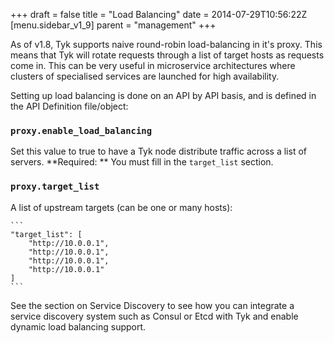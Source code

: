 +++
draft = false
title = "Load Balancing"
date = 2014-07-29T10:56:22Z
[menu.sidebar_v1_9]
    parent = "management"
+++

As of v1.8, Tyk supports naive round-robin load-balancing in it's proxy. This means that Tyk will rotate requests through a list of target hosts as requests come in. This can be very useful in microservice architectures where clusters of specialised services are launched for high availability.

Setting up load balancing is done on an API by API basis, and is defined in the API Definition file/object:

### `proxy.enable_load_balancing`

Set this value to true to have a Tyk node distribute traffic across a list of servers. **Required: ** You must fill in the `target_list` section.

### `proxy.target_list`

A list of upstream targets (can be one or many hosts):

	```
	"target_list": [
		"http://10.0.0.1",
		"http://10.0.0.1",
		"http://10.0.0.1",
		"http://10.0.0.1"
	]
	```

See the section on Service Discovery to see how you can integrate a service discovery system such as Consul or Etcd with Tyk and enable dynamic load balancing support.
